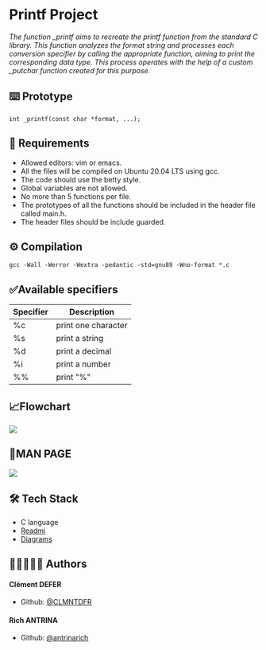 # Printf Project

*The function _printf aims to recreate the printf function from the standard C library. This function analyzes the format string and processes each conversion specifier by calling the appropriate function, aiming to print the corresponding data type. This process operates with the help of a custom _putchar function created for this purpose.*

## ⌨️ Prototype
  
`int _printf(const char *format, ...);`

## 🔑 Requirements
  
- Allowed editors: vim or emacs.
- All the files will be compiled on Ubuntu 20.04 LTS using gcc.
- The code should use the betty style.
- Global variables are not allowed.
- No more than 5 functions per file.
- The prototypes of all the functions should be included in the header file called main.h.
- The header files should be include guarded.

## ⚙️ Compilation 
  
`gcc -Wall -Werror -Wextra -pedantic -std=gnu89 -Wno-format *.c`

## ✅Available specifiers
  

| Specifier | Description |
| -------- | -------- |
| %c    | print one character    |
| %s    | print a string    |
| %d    | print a decimal    |
| %i    | print a number    |
| %%    | print "%"    |

## 📈Flowchart

![](https://i.ibb.co/qxYcFDD/flowchart-printf.png)

## 📄MAN PAGE

![](https://i.ibb.co/mN9zgkd/man-3-printf.png)

## 🛠️ Tech Stack 
- C language
- [Readmi](https://readmi.xyz//)
- [Diagrams](https://app.diagrams.net/)

## 🧙🏿‍♂️🧙‍♂️ Authors 
#### Clément DEFER
- Github: [@CLMNTDFR](https://github.com/CLMNTDFR)

#### Rich ANTRINA
- Github: [@antrinarich](https://github.com/antrinarich)